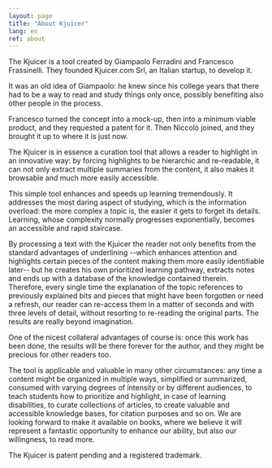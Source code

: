 ```yaml
---
layout: page
title: "About Kjuicer"
lang: en
ref: about
---
```


The Kjuicer is a tool created by Giampaolo Ferradini and Francesco Frassinelli. They founded Kjuicer.com Srl, an Italian startup, to develop it.

It was an old idea of Giampaolo: he knew since his college years that there had to be a way to read and study things only once, possibly benefiting also other people in the process. 

Francesco turned the concept into a mock-up, then into a minimum viable product, and they requested a patent for it. Then Niccolò joined, and they brought it up to where it is just now.

The Kjuicer is in essence a curation tool that allows a reader to highlight in an innovative way: by forcing highlights to be hierarchic and re-readable, it can not only extract multiple summaries from the content, it also makes it browsable and much more easily accessible.

This simple tool enhances and speeds up learning tremendously. It addresses the most daring aspect of studying, which is the information overload: the more complex a topic is, the easier it gets to forget its details. Learning, whose complexity normally progresses exponentially, becomes an accessible and rapid staircase.

By processing a text with the Kjuicer the reader not only benefits from the standard advantages of underlining --which enhances attention and highlights certain pieces of the content making them more easily identifiable later-- but he creates his own prioritized learning pathway, extracts notes and ends up with a database of the knowledge contained therein. 
Therefore, every single time the explanation of the topic references to previously explained bits and pieces that might have been forgotten or need a refresh, our reader can re-access them in a matter of seconds and with three levels of detail, without resorting to re-reading the original parts. The results are really beyond imagination.

One of the nicest collateral advantages of course is: once this work has been done, the results will be there forever for the author, and they might be precious for other readers too.

The tool is applicable and valuable in many other circumstances: any time a content might be organized in multiple ways, simplified or summarized, consumed with varying degrees of intensity or by different audiences, to teach students how to prioritize and highlight, in case of learning disabilities, to curate collections of articles, to create valuable and accessible knowledge bases, for citation purposes and so on. We are looking forward to make it available on books, where we believe it will represent a fantastic opportunity to enhance our ability, but also our willingness, to read more.

The Kjuicer is patent pending and a registered trademark.
